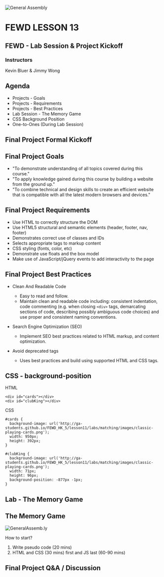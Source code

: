 ![General Assembly](../assets/images/ga.png)
# FEWD LESSON 13

## FEWD - Lab Session & Project Kickoff

### Instructors
Kevin Bluer & Jimmy Wong



## Agenda
<aside class="notes"></aside>

* Projects - Goals
* Projects - Requirements
* Projects - Best Practices
* Lab Session - The Memory Game
* CSS Background Position
* One-to-Ones (During Lab Session)



## Final Project Formal Kickoff



## Final Project Goals

* "To demonstrate understanding of all topics covered during this course."
* "To apply knowledge gained during this course by building a website from the ground up."
* "To combine technical and design skills to create an efficient website that is compatible with all the latest modern browsers and devices."



## Final Project Requirements
<aside class="notes"></aside>

* Use HTML to correctly structure the DOM
* Use HTML5 structural and semantic elements (header, footer, nav, footer)
* Demonstrates correct use of classes and IDs
* Selects appropriate tags to markup content
* CSS styling (fonts, color, etc)
* Demonstrate use floats and the box model
* Make use of JavaScript/jQuery events to add interactivity to the page



## Final Project Best Practices

* Clean And Readable Code
  * Easy to read and follow. 
  * Maintain clean and readable code including: consistent indentation, code commenting (e.g. when closing ```<div>``` tags, demarcating sections of code, describing possibly ambiguous code choices) and use proper and consistent naming conventions.

* Search Engine Optimization (SEO)
  * Implement SEO best practices related to HTML markup, and content optimization.

* Avoid deprecated tags
  * Uses best practices and build using supported HTML and CSS tags.



## CSS - background-position
<aside class="notes"></aside>

HTML

```
<div id="cards"></div>
<div id="clubKing"></div>
```

CSS

```
#cards {
  background-image: url('http://ga-students.github.io/FEWD_HK_5/lesson11/labs/matching/images/classic-playing-cards.png');
  width: 950px;
  height: 392px;
}

#clubKing {
  background-image: url('http://ga-students.github.io/FEWD_HK_5/lesson11/labs/matching/images/classic-playing-cards.png');
  width: 71px;
  height: 96px;
  background-position: -877px -1px;
}
```



## Lab - The Memory Game



## The Memory Game
<aside class="notes"></aside>

![GeneralAssemb.ly](../assets/images/icons/exercise_icon_md.png)

How to start?

1. Write pseudo code (20 mins)
1. HTML and CSS (30 mins) first and JS last (60-90 mins)



## Final Project Q&A / Discussion
<aside class="notes"></aside>